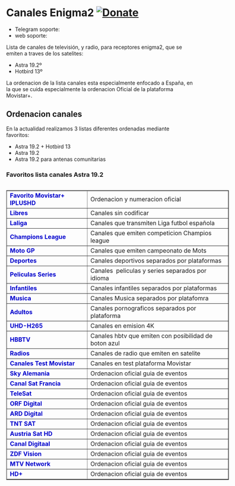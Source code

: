 # Canales Enigma2 <a href="https://www.paypal.me/jungleteam" rel="nofollow"><img src="https://camo.githubusercontent.com/d5d24e33e2f4b6fe53987419a21b203c03789a8f/68747470733a2f2f696d672e736869656c64732e696f2f62616467652f446f6e6174652d50617950616c2d677265656e2e737667" alt="Donate" data-canonical-src="https://img.shields.io/badge/Donate-PayPal-green.svg" style="max-width:100%;"></a></h1>

* Telegram soporte: 
* web soporte: 

Lista de canales de televisión, y radio, para receptores enigma2, que se emiten a traves de los satelites:

* Astra 19.2º
* Hotbird 13º

La ordenacion de la lista canales esta especialmente enfocado a España, en la que se cuida especialmente la ordenacion Oficial de la plataforma Movistar+.

## Ordenacion canales
En la actualidad realizamos 3 listas diferentes ordenadas mediante favoritos:
* Astra 19.2 + Hotbird 13
* Astra 19.2
* Astra 19.2 para antenas comunitarias

### Favoritos lista canales Astra 19.2

<table align="left" border="1" cellpadding="1" cellspacing="1" style="width:600px;">
	<tbody>
		<tr>
			<td><span style="color:#0000CD;"><strong>Favorito Movistar+ IPLUSHD</strong></span></td>
			<td>Ordenacion y numeracion oficial</td>
		</tr>
		<tr>
			<td><span style="color:#0000CD;"><strong>Libres</strong></span></td>
			<td>Canales sin codificar</td>
		</tr>
		<tr>
			<td><span style="color:#0000CD;"><strong>Laliga</strong></span></td>
			<td>Canales que transmiten Liga futbol espa&ntilde;ola</td>
		</tr>
		<tr>
			<td><span style="color:#0000CD;"><strong>Champions League</strong></span></td>
			<td>Canales que emiten competicion Champios league</td>
		</tr>
		<tr>
			<td><span style="color:#0000CD;"><strong>Moto GP</strong></span></td>
			<td>Canales que emiten campeonato de Mots</td>
		</tr>
		<tr>
			<td><span style="color:#0000CD;"><strong>Deportes</strong></span></td>
			<td>Canales deportivos separados por plataformas</td>
		</tr>
		<tr>
			<td><span style="color:#0000CD;"><strong>Peliculas Series</strong></span></td>
			<td>Canales&nbsp; peliculas y series separados por idioma</td>
		</tr>
		<tr>
			<td><span style="color:#0000CD;"><strong>Infantiles</strong></span></td>
			<td>Canales infantiles separados por plataformas</td>
		</tr>
		<tr>
			<td><span style="color:#0000CD;"><strong>Musica</strong></span></td>
			<td>Canales Musica separados por platafomra</td>
		</tr>
		<tr>
			<td><span style="color:#0000CD;"><strong>Adultos</strong></span></td>
			<td>Canales pornograficos separados por plataforma</td>
		</tr>
		<tr>
			<td><span style="color:#0000CD;"><strong>UHD-H265</strong></span></td>
			<td>Canales en emision 4K</td>
		</tr>
		<tr>
			<td><span style="color:#0000CD;"><strong>HBBTV</strong></span></td>
			<td>Canales hbtv que emiten con posibilidad de boton azul</td>
		</tr>
		<tr>
			<td><span style="color:#0000CD;"><strong>Radios</strong></span></td>
			<td>Canales de radio que emiten en satelite</td>
		</tr>
		<tr>
			<td><span style="color:#0000CD;"><strong>Canales Test Movistar</strong></span></td>
			<td>Canales en test plataforma Movistar</td>
		</tr>
		<tr>
			<td><span style="color:#0000CD;"><strong>Sky Alemania</strong></span></td>
			<td>Ordenacion oficial guia de eventos</td>
		</tr>
		<tr>
			<td><span style="color:#0000CD;"><strong>Canal Sat Francia</strong></span></td>
			<td>Ordenacion oficial guia de eventos</td>
		</tr>
		<tr>
			<td><span style="color:#0000CD;"><strong>TeleSat</strong></span></td>
			<td>Ordenacion oficial guia de eventos</td>
		</tr>
		<tr>
			<td><span style="color:#0000CD;"><strong>ORF Digital</strong></span></td>
			<td>Ordenacion oficial guia de eventos</td>
		</tr>
		<tr>
			<td><span style="color:#0000CD;"><strong>ARD Digital</strong></span></td>
			<td>Ordenacion oficial guia de eventos</td>
		</tr>
		<tr>
			<td><span style="color:#0000CD;"><strong>TNT SAT</strong></span></td>
			<td>Ordenacion oficial guia de eventos</td>
		</tr>
		<tr>
			<td><span style="color:#0000CD;"><strong>Austria Sat HD</strong></span></td>
			<td>Ordenacion oficial guia de eventos</td>
		</tr>
		<tr>
			<td><span style="color:#0000CD;"><strong>Canal Digitaal</strong></span></td>
			<td>Ordenacion oficial guia de eventos</td>
		</tr>
		<tr>
			<td><span style="color:#0000CD;"><strong>ZDF Vision</strong></span></td>
			<td>Ordenacion oficial guia de eventos</td>
		</tr>
		<tr>
			<td><span style="color:#0000CD;"><strong>MTV Network</strong></span></td>
			<td>Ordenacion oficial guia de eventos</td>
		</tr>
		<tr>
			<td><span style="color:#0000CD;"><strong>HD+</strong></span></td>
			<td>Ordenacion oficial guia de eventos</td>
		</tr>
	</tbody>
</table>
